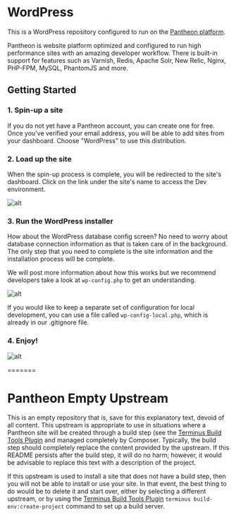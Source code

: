 # WordPress

This is a WordPress repository configured to run on the [Pantheon platform](https://pantheon.io).

Pantheon is website platform optimized and configured to run high performance sites with an amazing developer workflow. There is built-in support for features such as Varnish, Redis, Apache Solr, New Relic, Nginx, PHP-FPM, MySQL, PhantomJS and more. 

## Getting Started

### 1. Spin-up a site

If you do not yet have a Pantheon account, you can create one for free. Once you've verified your email address, you will be able to add sites from your dashboard. Choose "WordPress" to use this distribution.

### 2. Load up the site

When the spin-up process is complete, you will be redirected to the site's dashboard. Click on the link under the site's name to access the Dev environment.

![alt](http://i.imgur.com/2wjCj9j.png?1, '')

### 3. Run the WordPress installer

How about the WordPress database config screen? No need to worry about database connection information as that is taken care of in the background. The only step that you need to complete is the site information and the installation process will be complete.

We will post more information about how this works but we recommend developers take a look at `wp-config.php` to get an understanding.

![alt](http://i.imgur.com/4EOcqYN.png, '')

If you would like to keep a separate set of configuration for local development, you can use a file called `wp-config-local.php`, which is already in our .gitignore file.

### 4. Enjoy!

![alt](http://i.imgur.com/fzIeQBP.png, '')

=======
# Pantheon Empty Upstream

This is an empty repository that is, save for this explanatory text, devoid of all content. This upstream is appropriate to use in situations where a Pantheon site will be created through a build step (see the [Terminus Build Tools Plugin](https://github.com/pantheon-systems/terminus-build-tools-plugin) and managed completely by Composer. Typically, the build step should completely replace the content provided by the upstream. If this README persists after the build step, it will do no harm; however, it would be advisable to replace this text with a description of the project.

If this upstream is used to install a site that does not have a build step, then you will not be able to install or use your site. In that event, the best thing to do would be to delete it and start over, either by selecting a different upstream, or by using the [Terminus Build Tools Plugin](https://github.com/pantheon-systems/terminus-build-tools-plugin) `terminus build-env:create-project` command to set up a build server.